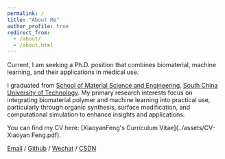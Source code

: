 ```yaml
---
permalink: /
title: "About Me"
author_profile: true
redirect_from: 
  - /about/
  - /about.html
---
```


Current, I am seeking a Ph.D. position that combines biomaterial, machine learning, and their applications in medical use.

I graduated from [School of Material Science and Engineering](https://www2.scut.edu.cn/materials/), [South China University of Technology](https://www.scut.edu.cn/new/). My primary research interests focus on integrating biomaterial polymer and machine learning into practical use, particularly through organic synthesis, surface modification, and computational simulation to enhance insights and applications.

You can find my CV here: [XiaoyanFeng's Curriculum Vitae](../assets/CV-Xiaoyan Feng.pdf).

[Email](mailto:xiaoyanfeng28@qq.com) / [Github](https://github.com/QiuDi233) / [Wechat](../images/wechat.jpg) / [CSDN](https://blog.csdn.net/qd1813100174?spm=1000.2115.3001.5343)
